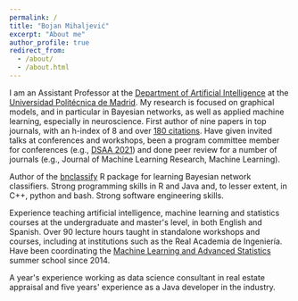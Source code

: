 ```yaml
---
permalink: /
title: "Bojan Mihaljević"
excerpt: "About me"
author_profile: true
redirect_from: 
  - /about/
  - /about.html
---
```


I am an Assistant Professor at the [Department of Artificial Intelligence](https://dia.fi.upm.es/) at the [Universidad Politécnica de Madrid](https://www.upm.es/). My research is focused on graphical models, and in particular in Bayesian networks, as well as applied machine learning, especially in neuroscience. First author of nine papers in top journals, with an h-index of 8 and over [180 citations](https://scholar.google.es/citations?user=o1ZNZlMAAAAJ&hl=es). Have given invited talks at conferences and workshops, been a program committee member for conferences (e.g., [DSAA 2021](https://dsaa2021.dcc.fc.up.pt/)) and done peer review for a number of journals (e.g., Journal of Machine Learning Research, Machine Learning).

Author of the [bnclassify](https://cran.r-project.org/web/packages/bnclassify/index.html) R package for learning Bayesian network classifiers. Strong programming skills in R and Java and, to lesser extent, in C++, python and bash. Strong software engineering skills.

Experience teaching artificial intelligence, machine learning and statistics courses at the undergraduate and master's level, in both English and Spanish. Over 90 lecture hours taught in standalone workshops and courses, including at institutions such as the Real Academia de Ingenierı́a. Have been coordinating the [Machine Learning and Advanced Statistics](http://dia.fi.upm.es/es/MLAS) summer school since 2014. 

A year's experience working as data science consultant in real estate appraisal and five years' experience as a Java developer in the industry.

